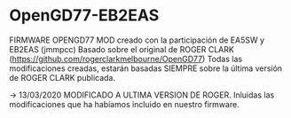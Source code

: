 # OpenGD77-EB2EAS
 FIRMWARE OPENGD77
MOD creado con la participación de EA5SW y EB2EAS (jmmpcc)
Basado sobre el original de ROGER CLARK (https://github.com/rogerclarkmelbourne/OpenGD77)
Todas las modificaciones creadas, estarán basadas SIEMPRE sobre la última versión de ROGER CLARK publicada.

-> 13/03/2020 MODIFICADO A ULTIMA VERSION DE ROGER.
Inluidas las modificaciones que ha habíamos incluido en nuestro firmware.
